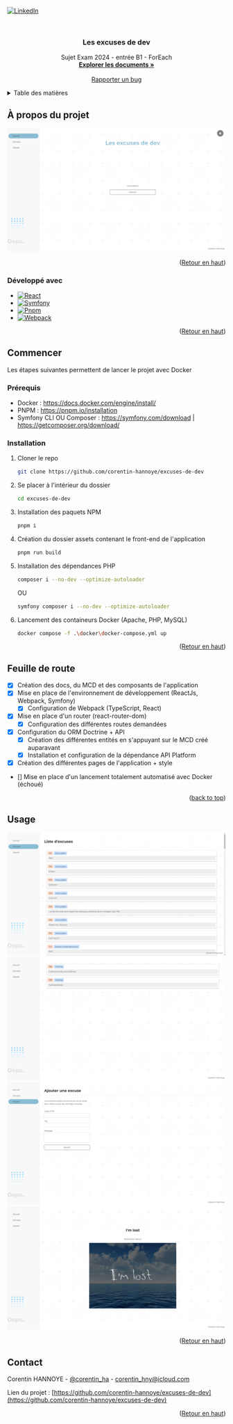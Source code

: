 <a name="readme-top"></a>
[![LinkedIn][linkedin-shield]][linkedin-url]



<!-- PROJECT LOGO -->
<br /> 
<div align="center">
  <h3 align="center">Les excuses de dev</h3>

  <p align="center">
      Sujet Exam 2024 - entrée B1 - ForEach
      <br />
      <a href="/ressources"><strong>Explorer les documents »</strong></a>
      <br />
      <br />
      <a href="https://github.com/corentin-hannoye/excuses-de-dev/issues/new?labels=bug&template=bug_report.md">Rapporter un bug</a>
  </p>
</div>



<!-- TABLE OF CONTENTS -->
<details>
  <summary>Table des matières</summary>
  <ol>
    <li>
      <a href="#à-propos-du-projet">À propos du projet</a>
      <ul>
        <li><a href="#développé-avec">Développé avec</a></li>
      </ul>
    </li>
    <li>
      <a href="#commencer">Commencer</a>
      <ul>
        <li><a href="#prérequis">Prérequis</a></li>
        <li><a href="#installation">Installation</a></li>
      </ul>
    </li>
    <li><a href="#feuille-de-route">Feuille de route</a></li>
    <li><a href="#usage">Usage</a></li>
    <li><a href="#contact">Contact</a></li>
  </ol>
</details>



<!-- ABOUT THE PROJECT -->
## À propos du projet

[![product-screenshot]](http://localhost:8000)

<p align="right">(<a href="#readme-top">Retour en haut</a>)</p>



### Développé avec

* [![React][React.js]][React-url]
* [![Symfony][Symfony.com]][Symfony-url]
* [![Pnpm][Pnpm.com]][Pnpm-url]
* [![Webpack][Webpack.com]][Webpack-url]

<p align="right">(<a href="#readme-top">Retour en haut</a>)</p>



<!-- GETTING STARTED -->
## Commencer

Les étapes suivantes permettent de lancer le projet avec Docker

### Prérequis

* Docker : https://docs.docker.com/engine/install/
* PNPM : https://pnpm.io/installation
* Symfony CLI OU Composer : https://symfony.com/download | https://getcomposer.org/download/

### Installation

1. Cloner le repo
   ```sh
   git clone https://github.com/corentin-hannoye/excuses-de-dev
   ```
2. Se placer à l'intérieur du dossier
   ```sh
   cd excuses-de-dev
   ```
3. Installation des paquets NPM
   ```sh
   pnpm i
   ```
4. Création du dossier assets contenant le front-end de l'application
   ```sh
   pnpm run build
   ```
5. Installation des dépendances PHP
   ```sh
   composer i --no-dev --optimize-autoloader
   ```
   OU
   ```sh
   symfony composer i --no-dev --optimize-autoloader
   ```
6. Lancement des containeurs Docker (Apache, PHP, MySQL)
   ```sh
   docker compose -f .\docker\docker-compose.yml up
   ```

<p align="right">(<a href="#readme-top">Retour en haut</a>)</p>



<!-- ROADMAP -->
## Feuille de route

- [x] Création des docs, du MCD et des composants de l'application
- [x] Mise en place de l'environnement de développement (ReactJs, Webpack, Symfony)
  - [x] Configuration de Webpack (TypeScript, React)
- [x] Mise en place d'un router (react-router-dom)
  - [x] Configuration des différentes routes demandées
- [x] Configuration du ORM Doctrine + API
  - [x] Création des différentes entités en s'appuyant sur le MCD créé auparavant
  - [x] Installation et configuration de la dépendance API Platform
- [x] Création des différentes pages de l'application + style
- [] Mise en place d'un lancement totalement automatisé avec Docker (échoué)

<p align="right">(<a href="#readme-top">back to top</a>)</p>



<!-- USAGE EXAMPLES -->
## Usage

[![apologies-screenshot]](http://localhost:8000)
[![apology-screenshot]](http://localhost:8000)
[![add-apology-screenshot]](http://localhost:8000)
[![lost-screenshot]](http://localhost:8000)

<p align="right">(<a href="#readme-top">Retour en haut</a>)</p>



<!-- CONTACT -->
## Contact

Corentin HANNOYE - [@corentin_ha](https://x.com/corentin_ha "@corentin_ha") - corentin_hny@icloud.com

Lien du projet : [https://github.com/corentin-hannoye/excuses-de-dev](https://github.com/corentin-hannoye/excuses-de-dev)

<p align="right">(<a href="#readme-top">Retour en haut</a>)</p>


[product-screenshot]: /ressources/media/screenshot-les-excuses-de-dev.png
[apologies-screenshot]: /ressources/media/screenshot-les-excuses-de-dev-apologies.png
[apology-screenshot]: /ressources/media/screenshot-les-excuses-de-dev-apology.png
[add-apology-screenshot]: /ressources/media/screenshot-les-excuses-de-dev-add-apology.png
[lost-screenshot]: /ressources/media/screenshot-les-excuses-de-dev-lost.png
[linkedin-shield]: https://img.shields.io/badge/LinkedIn-0077B5?style=for-the-badge&logo=linkedin
[linkedin-url]: https://www.linkedin.com/in/corentin-hannoye/ "LinkedIn"
[React.js]: https://img.shields.io/badge/ReactJs-1F2937?style=for-the-badge&logo=react
[React-url]: https://reactjs.org "ReactJs"
[Symfony.com]: https://img.shields.io/badge/Symfony-1F2937?style=for-the-badge&logo=symfony
[Symfony-url]: https://symfony.com "Symfony"
[Pnpm.com]: https://img.shields.io/badge/PNPM-1F2937?style=for-the-badge&logo=pnpm
[Pnpm-url]: https://pnpm.io "PNPM"
[Webpack.com]: https://img.shields.io/badge/Webpack-1F2937?style=for-the-badge&logo=webpack&logoColor=white
[Webpack-url]: https://webpack.js.org "Webpack"
